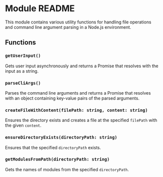 # Module README

This module contains various utility functions for handling file operations and command line argument parsing in a Node.js environment.

## Functions

### `getUserInput()`

Gets user input asynchronously and returns a Promise that resolves with the input as a string.

### `parseCliArgs()`

Parses the command line arguments and returns a Promise that resolves with an object containing key-value pairs of the parsed arguments.

### `createFileWithContent(filePath: string, content: string)`

Ensures the directory exists and creates a file at the specified `filePath` with the given `content`.

### `ensureDirectoryExists(directoryPath: string)`

Ensures that the specified `directoryPath` exists.

### `getModulesFromPath(directoryPath: string)`

Gets the names of modules from the specified `directoryPath`.